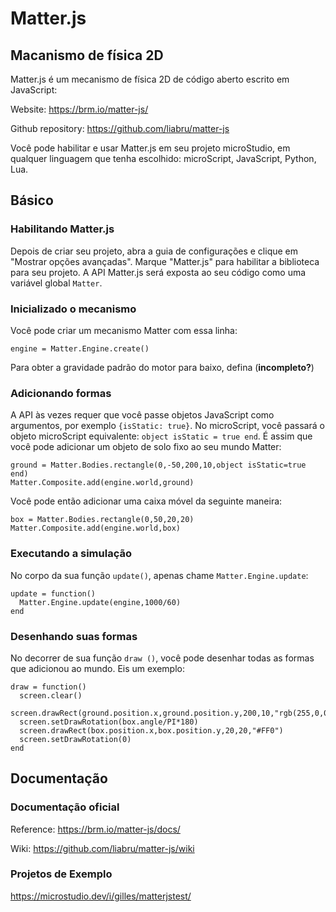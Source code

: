 # Matter.js

## Macanismo de física 2D

Matter.js é um mecanismo de física 2D de código aberto escrito em JavaScript:

Website: https://brm.io/matter-js/

Github repository: https://github.com/liabru/matter-js

Você pode habilitar e usar Matter.js em seu projeto microStudio, em qualquer linguagem que tenha escolhido: microScript, JavaScript, Python, Lua.

## Básico

### Habilitando Matter.js

Depois de criar seu projeto, abra a guia de configurações e clique em "Mostrar opções avançadas". Marque "Matter.js" para habilitar a biblioteca para seu projeto. A API Matter.js será exposta ao seu código como uma variável global `Matter`.

### Inicializado o mecanismo

Você pode criar um mecanismo Matter com essa linha:
```
engine = Matter.Engine.create()
```
Para obter a gravidade padrão do motor para baixo, defina (**incompleto?**)

### Adicionando formas

A API às vezes requer que você passe objetos JavaScript como argumentos, por exemplo `{isStatic: true}`. No microScript, você passará o objeto microScript equivalente: `object isStatic = true end`. É assim que você pode adicionar um objeto de solo fixo ao seu mundo Matter:

```
ground = Matter.Bodies.rectangle(0,-50,200,10,object isStatic=true end)
Matter.Composite.add(engine.world,ground)
```

Você pode então adicionar uma caixa móvel da seguinte maneira:
```
box = Matter.Bodies.rectangle(0,50,20,20)
Matter.Composite.add(engine.world,box)
```

### Executando a simulação

No corpo da sua função `update()`, apenas chame `Matter.Engine.update`:

```
update = function()
  Matter.Engine.update(engine,1000/60)
end
```

### Desenhando suas formas

No decorrer de sua função `draw ()`, você pode desenhar todas as formas que adicionou ao mundo. Eis um exemplo:

```
draw = function()
  screen.clear()
  screen.drawRect(ground.position.x,ground.position.y,200,10,"rgb(255,0,0)")
  screen.setDrawRotation(box.angle/PI*180)
  screen.drawRect(box.position.x,box.position.y,20,20,"#FF0")
  screen.setDrawRotation(0)
end
```

## Documentação

### Documentação oficial

Reference: https://brm.io/matter-js/docs/

Wiki: https://github.com/liabru/matter-js/wiki

### Projetos de Exemplo

https://microstudio.dev/i/gilles/matterjstest/
